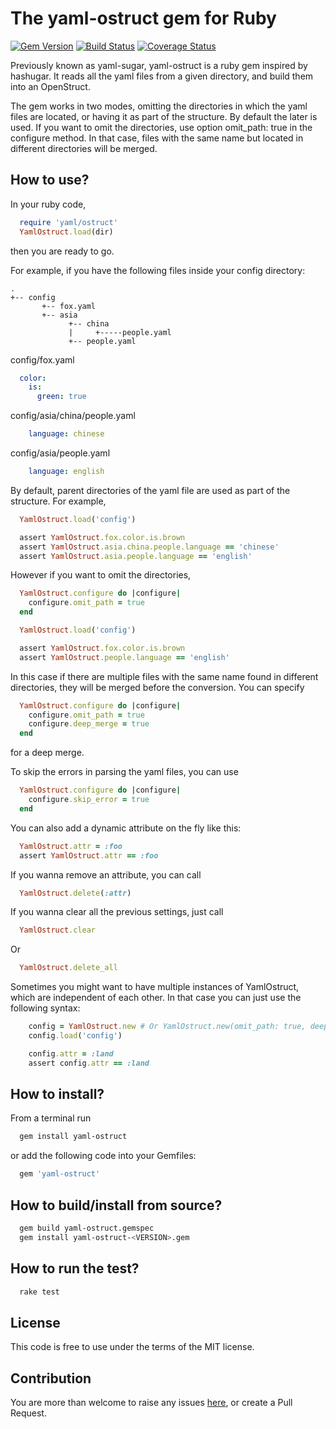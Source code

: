 # The yaml-ostruct gem for Ruby

[![Gem Version](https://badge.fury.io/rb/yaml-ostruct.svg)](https://badge.fury.io/rb/yaml-ostruct)
[![Build Status](https://travis-ci.org/hex0cter/yaml-ostruct.svg?branch=master)](https://travis-ci.org/hex0cter/yaml-ostruct)
[![Coverage Status](https://coveralls.io/repos/github/hex0cter/yaml-ostruct/badge.svg?branch=master)](https://coveralls.io/github/hex0cter/yaml-ostruct?branch=master)

Previously known as yaml-sugar, yaml-ostruct is a ruby gem inspired by hashugar. It
reads all the yaml files from a given directory, and build them into an OpenStruct.

The gem works in two modes, omitting the directories in which the yaml files are located,
or having it as part of the structure. By default the later is used. If you want to
omit the directories, use option omit_path: true in the configure method. In that case,
files with the same name but located in different directories will be merged.

## How to use?

In your ruby code,

```ruby
  require 'yaml/ostruct'
  YamlOstruct.load(dir)
```

then you are ready to go.

For example, if you have the following files inside your config directory:

```
.
+-- config
       +-- fox.yaml
       +-- asia
             +-- china
             |     +-----people.yaml
             +-- people.yaml

```

config/fox.yaml
```yaml
  color:
    is:
      green: true
```

config/asia/china/people.yaml

```yaml
    language: chinese
```

config/asia/people.yaml

```yaml
    language: english
```

By default, parent directories of the yaml file are used as part of the structure.
For example,

```ruby
  YamlOstruct.load('config')

  assert YamlOstruct.fox.color.is.brown
  assert YamlOstruct.asia.china.people.language == 'chinese'
  assert YamlOstruct.asia.people.language == 'english'
```

However if you want to omit the directories,

```ruby
  YamlOstruct.configure do |configure|
    configure.omit_path = true
  end

  YamlOstruct.load('config')

  assert YamlOstruct.fox.color.is.brown
  assert YamlOstruct.people.language == 'english'
```

In this case if there are multiple files with the same name found in different
directories, they will be merged before the conversion. You can specify

```ruby
  YamlOstruct.configure do |configure|
    configure.omit_path = true
    configure.deep_merge = true
  end

```

for a deep merge.

To skip the errors in parsing the yaml files, you can use
```ruby
  YamlOstruct.configure do |configure|
    configure.skip_error = true
  end
```
You can also add a dynamic attribute on the fly like this:

```ruby
  YamlOstruct.attr = :foo
  assert YamlOstruct.attr == :foo
```

If you wanna remove an attribute, you can call

```ruby
  YamlOstruct.delete(:attr)
```

If you wanna clear all the previous settings, just call

```ruby
  YamlOstruct.clear
```

Or
```ruby
  YamlOstruct.delete_all
```

Sometimes you might want to have multiple instances of YamlOstruct, which are independent
of each other. In that case you can just use the following syntax:

```ruby
    config = YamlOstruct.new # Or YamlOstruct.new(omit_path: true, deep_merge: true, skip_error: true)
    config.load('config')

    config.attr = :land
    assert config.attr == :land
```

## How to install?

From a terminal run

```bash
  gem install yaml-ostruct
```

or add the following code into your Gemfiles:

```ruby
  gem 'yaml-ostruct'
```

## How to build/install from source?

```bash
  gem build yaml-ostruct.gemspec
  gem install yaml-ostruct-<VERSION>.gem
```

## How to run the test?

```bash
  rake test
```

## License

This code is free to use under the terms of the MIT license.

## Contribution

You are more than welcome to raise any issues [here](https://github.com/hex0cter/yaml-ostruct/issues), or create a Pull Request.
